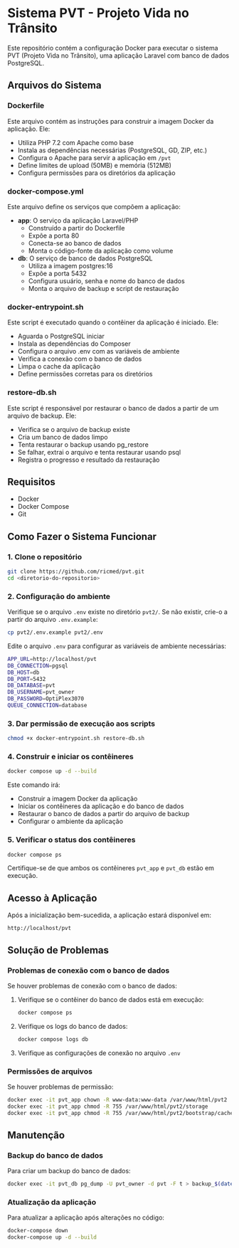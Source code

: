 # Sistema PVT - Projeto Vida no Trânsito

Este repositório contém a configuração Docker para executar o sistema PVT (Projeto Vida no Trânsito), uma aplicação Laravel com banco de dados PostgreSQL.

## Arquivos do Sistema

### Dockerfile
Este arquivo contém as instruções para construir a imagem Docker da aplicação. Ele:
- Utiliza PHP 7.2 com Apache como base
- Instala as dependências necessárias (PostgreSQL, GD, ZIP, etc.)
- Configura o Apache para servir a aplicação em `/pvt`
- Define limites de upload (50MB) e memória (512MB)
- Configura permissões para os diretórios da aplicação

### docker-compose.yml
Este arquivo define os serviços que compõem a aplicação:
- **app**: O serviço da aplicação Laravel/PHP
  - Construído a partir do Dockerfile
  - Expõe a porta 80
  - Conecta-se ao banco de dados
  - Monta o código-fonte da aplicação como volume
- **db**: O serviço de banco de dados PostgreSQL
  - Utiliza a imagem postgres:16
  - Expõe a porta 5432
  - Configura usuário, senha e nome do banco de dados
  - Monta o arquivo de backup e script de restauração

### docker-entrypoint.sh
Este script é executado quando o contêiner da aplicação é iniciado. Ele:
- Aguarda o PostgreSQL iniciar
- Instala as dependências do Composer
- Configura o arquivo .env com as variáveis de ambiente
- Verifica a conexão com o banco de dados
- Limpa o cache da aplicação
- Define permissões corretas para os diretórios

### restore-db.sh
Este script é responsável por restaurar o banco de dados a partir de um arquivo de backup. Ele:
- Verifica se o arquivo de backup existe
- Cria um banco de dados limpo
- Tenta restaurar o backup usando pg_restore
- Se falhar, extrai o arquivo e tenta restaurar usando psql
- Registra o progresso e resultado da restauração

## Requisitos

- Docker
- Docker Compose
- Git

## Como Fazer o Sistema Funcionar

### 1. Clone o repositório

```bash
git clone https://github.com/ricmed/pvt.git
cd <diretorio-do-repositorio>
```

### 2. Configuração do ambiente

Verifique se o arquivo `.env` existe no diretório `pvt2/`. Se não existir, crie-o a partir do arquivo `.env.example`:

```bash
cp pvt2/.env.example pvt2/.env
```

Edite o arquivo `.env` para configurar as variáveis de ambiente necessárias:

```bash
APP_URL=http://localhost/pvt
DB_CONNECTION=pgsql
DB_HOST=db
DB_PORT=5432
DB_DATABASE=pvt
DB_USERNAME=pvt_owner
DB_PASSWORD=OptiPlex3070
QUEUE_CONNECTION=database
```

### 3. Dar permissão de execução aos scripts

```bash
chmod +x docker-entrypoint.sh restore-db.sh
```

### 4. Construir e iniciar os contêineres

```bash
docker compose up -d --build
```

Este comando irá:
- Construir a imagem Docker da aplicação
- Iniciar os contêineres da aplicação e do banco de dados
- Restaurar o banco de dados a partir do arquivo de backup
- Configurar o ambiente da aplicação

### 5. Verificar o status dos contêineres

```bash
docker compose ps
```

Certifique-se de que ambos os contêineres `pvt_app` e `pvt_db` estão em execução.

## Acesso à Aplicação

Após a inicialização bem-sucedida, a aplicação estará disponível em:

```
http://localhost/pvt
```


## Solução de Problemas

### Problemas de conexão com o banco de dados

Se houver problemas de conexão com o banco de dados:

1. Verifique se o contêiner do banco de dados está em execução:
   ```bash
   docker compose ps
   ```

2. Verifique os logs do banco de dados:
   ```bash
   docker compose logs db
   ```

3. Verifique as configurações de conexão no arquivo `.env`

### Permissões de arquivos

Se houver problemas de permissão:

```bash
docker exec -it pvt_app chown -R www-data:www-data /var/www/html/pvt2
docker exec -it pvt_app chmod -R 755 /var/www/html/pvt2/storage
docker exec -it pvt_app chmod -R 755 /var/www/html/pvt2/bootstrap/cache
```

## Manutenção

### Backup do banco de dados

Para criar um backup do banco de dados:

```bash
docker exec -it pvt_db pg_dump -U pvt_owner -d pvt -F t > backup_$(date +%Y%m%d).tar
```

### Atualização da aplicação

Para atualizar a aplicação após alterações no código:

```bash
docker-compose down
docker-compose up -d --build
```
